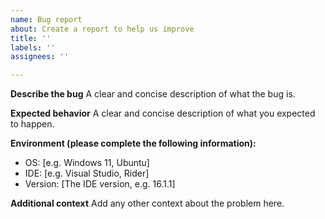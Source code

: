 ```yaml
---
name: Bug report
about: Create a report to help us improve
title: ''
labels: ''
assignees: ''

---
```


**Describe the bug**
A clear and concise description of what the bug is.

**Expected behavior**
A clear and concise description of what you expected to happen.

**Environment (please complete the following information):**
 - OS: [e.g. Windows 11, Ubuntu]
 - IDE: [e.g. Visual Studio, Rider]
 - Version: [The IDE version, e.g. 16.1.1]

**Additional context**
Add any other context about the problem here.
